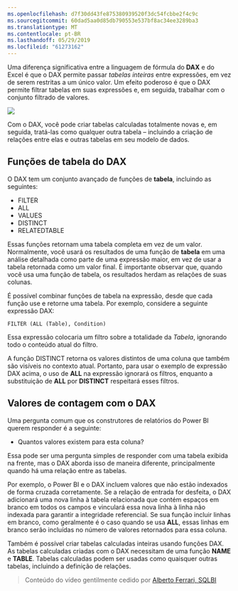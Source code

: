 ```yaml
---
ms.openlocfilehash: d7f30dd43fe875380939520f3dc54fcbbe2f4c9c
ms.sourcegitcommit: 60dad5aa0d85db790553e537bf8ac34ee3289ba3
ms.translationtype: MT
ms.contentlocale: pt-BR
ms.lasthandoff: 05/29/2019
ms.locfileid: "61273162"
---
```

Uma diferença significativa entre a linguagem de fórmula do **DAX** e do Excel é que o DAX permite passar *tabelas inteiras* entre expressões, em vez de serem restritas a um único valor. Um efeito poderoso é que o DAX permite filtrar tabelas em suas expressões e, em seguida, trabalhar com o conjunto filtrado de valores.

![](media/7-6-dax-tables-and-filtering/dax-tables-filtering_1.png)

Com o DAX, você pode criar tabelas calculadas totalmente novas e, em seguida, tratá-las como qualquer outra tabela – incluindo a criação de relações entre elas e outras tabelas em seu modelo de dados.

## <a name="dax-table-functions"></a>Funções de tabela do DAX
O DAX tem um conjunto avançado de funções de **tabela**, incluindo as seguintes:

* FILTER
* ALL
* VALUES
* DISTINCT
* RELATEDTABLE

Essas funções retornam uma tabela completa em vez de um valor. Normalmente, você usará os resultados de uma função de **tabela** em uma análise detalhada como parte de uma expressão maior, em vez de usar a tabela retornada como um valor final. É importante observar que, quando você usa uma função de tabela, os resultados herdam as relações de suas colunas.

É possível combinar funções de tabela na expressão, desde que cada função use e retorne uma tabela. Por exemplo, considere a seguinte expressão DAX:

    FILTER (ALL (Table), Condition)

Essa expressão colocaria um filtro sobre a totalidade da *Tabela*, ignorando todo o conteúdo atual do filtro.

A função DISTINCT retorna os valores distintos de uma coluna que também são visíveis no contexto atual. Portanto, para usar o exemplo de expressão DAX acima, o uso de **ALL** na expressão ignorará os filtros, enquanto a substituição de **ALL** por **DISTINCT** respeitará esses filtros.

## <a name="counting-values-with-dax"></a>Valores de contagem com o DAX
Uma pergunta comum que os construtores de relatórios do Power BI querem responder é a seguinte:

* Quantos valores existem para esta coluna?

Essa pode ser uma pergunta simples de responder com uma tabela exibida na frente, mas o DAX aborda isso de maneira diferente, principalmente quando há uma relação entre as tabelas.

Por exemplo, o Power BI e o DAX incluem valores que não estão indexados de forma cruzada corretamente. Se a relação de entrada for desfeita, o DAX adicionará uma nova linha à tabela relacionada que contém espaços em branco em todos os campos e vinculará essa nova linha à linha não indexada para garantir a integridade referencial. Se sua função incluir linhas em branco, como geralmente é o caso quando se usa **ALL**, essas linhas em branco serão incluídas no número de valores retornados para essa coluna.

Também é possível criar tabelas calculadas inteiras usando funções DAX. As tabelas calculadas criadas com o DAX necessitam de uma função **NAME** e **TABLE**. Tabelas calculadas podem ser usadas como quaisquer outras tabelas, incluindo a definição de relações.

> Conteúdo do vídeo gentilmente cedido por [Alberto Ferrari, SQLBI](http://www.sqlbi.com/learning-dax)
> 
> 

